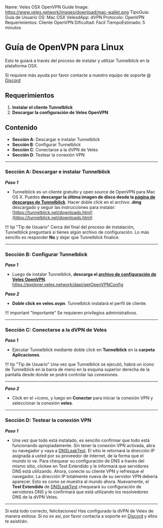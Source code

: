 Name:               Veles OSX OpenVPN Guide
Image:              https://www.veles.network/images/download/mac-wallet.png
TipoGuía:           Guía de Usuario
OS:                 Mac OSX
VelesdApp:          dVPN
Protocolo:          OpenVPN
Requerimientos:     Cliente OpenVPN
Dificultad:         Fácil
TiempoEstimado:     5 minutos

# Guía de OpenVPN para Linux
Esto te guiará a través del proceso de instalar y utilizar Tunnelblick en la plataforma OSX.  

Si requiere más ayuda por favor contacte a nuestro equipo de soporte @ [Discord](https://discord.gg/P528fGg)

## Requerimientos
1) **Instalar el cliente Tunnelblick**
2) **Descargar la configuración de Veles OpenVPN**

## Contenido
* **Sección A**: Descargar e instalar Tunnelblick
* **Sección B**: Configurar Tunnelblick
* **Sección C**: Conectarse a la dVPN de Veles
* **Sección D**: Testear la conexión VPN 
***

### Sección A: Descargar e instalar Tunnelblick

***Paso 1***  

* Tunnelblick es un cliente gratuito y open source de OpenVPN para Mac OS X. Puedes **descargar la última imagen de disco desde la [página de descargas de Tunnelblick](https://tunnelblick.net/downloads.html)**. Hacer doble click en el archivo **.dmg** descargado y seguir las instrucciones para instalar:  
[https://tunnelblick.net/downloads.html](https://tunnelblick.net/downloads.html)  

!!! tip "Tip de Usuario"
	Cerca del final del proceso de instalación, Tunnelblick preguntará si tienes algún archivo de configuración. Lo más sencillo es responder **No** y dejar que Tunnelblick finalice. 

***

### Sección B: Configurar Tunnelblick

***Paso 1***  

* Luego de instalar Tunnelblick, **descarga el [archivo de configuración de Veles OpenVPN](https://explorer.veles.network/dapi/getOpenVPNConfig)**.  
https://explorer.veles.network/dapi/getOpenVPNConfig

***Paso 2***  

* **Doble click en veles.ovpn**. Tunnelblick instalará el perfil de cliente.
  
!!! important "Importante"
	Se requieren privilegios administrativos. 

***

### Sección C: Conectarse a la dVPN de Veles

***Paso 1***  

* Ejecutar Tunnelblick mediante doble click en **Tunnelblick** en la **carpeta Aplicaciones**.

!!! tip "Tip de Usuario"
	Una vez que Tunnelblick se ejecutó, habrá un ícono de Tunnelblick en la barra de menú en la esquina superior derecha de la pantalla desde donde se podrá controlar las conexiones.

***

***Paso 2***  

* Click en el +icono, y luego en  **Conectar**  para iniciar la conexión VPN y seleccionar la conexión **veles**.  

***

### Sección D: Testear la conexión VPN 

***Paso 1***  

* Una vez que todo está instalado, es sencillo confirmar que todo está funcionando apropiadamente. Sin tener la conexión VPN activada, abra su navegador y vaya a [DNSLeakTest](https://www.dnsleaktest.com/).
El sitio le retornará la dirección IP asignada a usted por su proveedor de Internet, de la forma que el mundo lo ve. Para chequear su configuración de DNS a través del mismo sitio, clickee en Test Extendido y le informará que servidores DNS está utilizando.
Ahora, conecte su cliente VPN y refresque el navegador. La dirección IP totalmente nueva de su servidor VPN debería aparecer. Esto es como se muestra al mundo ahora. Nuevamente, el **Test Extendido** de  [DNSLeakTest](https://www.dnsleaktest.com/) chequeará su configuración de servidores DNS y le confirmará que está utilizando los resolvedores DNS de la dVPN Veles.

***

Si está todo correcto, felicitaciones! Has configurado la dVPN de Veles de manera exitosa. Si no es así, por favor contacta a soporte en [Discord](https://discord.gg/P528fGg) y ellos te asistirán.   